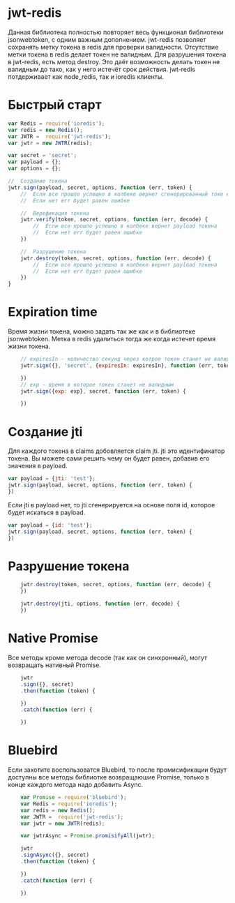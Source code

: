 # jwt-redis

Данная библиотека полностью повторяет весь функционал библиотеки jsonwebtoken, с одним важным дополнением.
jwt-redis позволяет сохранять метку токена в redis для проверки валидности.
Отсутствие метки токена в redis делает токен не валидным. Для разрушения токена в jwt-redis, есть метод destroy.
Это даёт возможность делать токен не валидным до тако, как у него истечёт срок действия.
jwt-redis потдерживает как node_redis, так и ioredis клиенты.

# Быстрый старт

```javascript
var Redis = require('ioredis');
var redis = new Redis();
var JWTR =  require('jwt-redis');
var jwtr = new JWTR(redis);

var secret = 'secret';
var payload = {};
var options = {};

//  Создание токена
jwtr.sign(payload, secret, options, function (err, token) {
    //  Если все прошло успешно в колбеке вернет сгенерированный токе err будет равен null
    //  Если нет err будет равен ошибке

    //  Верефикация токена
    jwtr.verify(token, secret, options, function (err, decode) {
        //  Если все прошло успешно в колбеке вернет payload токена
        //  Если нет err будет равен ошибке
    })

    //  Разрушение токена
    jwtr.destroy(token, secret, options, function (err, decode) {
        //  Если все прошло успешно в колбеке вернет payload токена
        //  Если нет err будет равен ошибке
    })
}
```

# Expiration time

Время жизни токена, можно задать так же как и в библиотеке jsonwebtoken.
Метка в redis удалиться тогда же когда истечет время жизни токена.

```javascript
    // expiresIn - количество секунд через котрое токен станет не валидным
    jwtr.sign({}, 'secret', {expiresIn: expiresIn}, function (err, token) {

    })
    // exp - время в которое токен станет не валидным
    jwtr.sign({exp: exp}, secret, function (err, token) {

    })
```

# Создание jti

Для каждого токена в claims добовляется claim jti. jti это идентификатор токена.
Вы можете сами решить чему он будет равен, добавив его значения в payload.

```javascript
var payload = {jti: 'test'};
jwtr.sign(payload, secret, options, function (err, token) {
})
```

Если jti в payload нет, то jti сгенерируется на основе поля id, которое будет искаться в payload.

```javascript
var payload = {id: 'test'};
jwtr.sign(payload, secret, options, function (err, token) {
})
```

# Разрушение токена


```javascript
    jwtr.destroy(token, secret, options, function (err, decode) {
    })

    jwtr.destroy(jti, options, function (err, decode) {
    })
```

# Native Promise

Все методы кроме метода decode (так как он синхронный), могут возвращать нативный Promise.

```javascript
    jwtr
    .sign({}, secret)
    .then(function (token) {

    })
    .catch(function (err) {

    })
```

# Bluebird

Если захотите воспользоватся Bluebird, то после промисификации будут доступны все методы библиотке возвращаюшие Promise,
только в конце каждого метода надо добавить Async.

```javascript
    var Promise = require('bluebird');
    var Redis = require('ioredis');
    var redis = new Redis();
    var JWTR =  require('jwt-redis');
    var jwtr = new JWTR(redis);

    var jwtrAsync = Promise.promisifyAll(jwtr);

    jwtr
    .signAsync({}, secret)
    .then(function (token) {

    })
    .catch(function (err) {

    })
```
